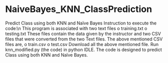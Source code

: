 # NaiveBayes_KNN_ClassPrediction
Predict Class using both KNN and Naïve Bayes
Instruction to execute the code:\n
This program is associated with two text files o training.txt o testing.txt
These files contain the data given by the instructor and two CSV files that were converted from the two Text files.
The above mentioned CSV files are, o
train.csv o test.csv
Download all the above mentioned file.
Run knn_modified.py (the code) in python IDLE.
The code is designed to predict Class using both KNN and Naïve Bayes.
